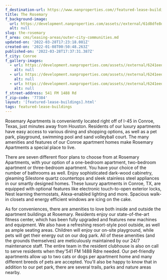 ```yaml
---
f_destination-url: https://www.nanproperties.com//featured-lease-buildings/the-rosemary
title: The Rosemary
f_background-image:
  url: https://development.nanproperties.com/assets//external/61d8dfe8d4110642427edaed_content_01.jpeg
  alt: null
slug: the-rosemary
f_area: cms/leasing-areas/outer-city-communities.md
updated-on: '2022-03-28T17:23:18.081Z'
created-on: '2022-01-08T00:50:48.263Z'
published-on: '2022-03-28T17:37:31.387Z'
f_city: Conroe
f_gallery-images:
  - url: https://development.nanproperties.com/assets//external/6241eed6fa5c64486491ebdb_68645607.jpeg
    alt: null
  - url: https://development.nanproperties.com/assets//external/6241eed616c8a8c2272a42a4_69484215.jpeg
    alt: null
  - url: https://development.nanproperties.com/assets//external/6241eed6cd4aa26cb8618292_68645612.jpeg
    alt: null
f_street-address: 541 FM 1488 Rd
f_zip-code: '77384'
layout: '[featured-lease-buildings].html'
tags: featured-lease-buildings
---
```


Rosemary Apartments is conveniently located right off of I-45 in Conroe, Texas, just minutes away from Houston. Residents of our luxury apartments have easy access to various dining and shopping options, as well as a pet park, playground, swimming pool and sand volleyball court. The many amenities and features of our Conroe apartment homes make Rosemary Apartments a special place to live.

There are seven different floor plans to choose from at Rosemary Apartments, with your option of a one-bedroom apartment, two-bedroom apartment or three-bedroom apartment. You have your choice of the number of bathrooms as well. Enjoy sophisticated dark-wood cabinetry, gleaming Silestone quartz countertops and sleek stainless steel appliances in our smartly designed homes. These luxury apartments in Conroe, TX, are equipped with optional features like electronic touch-to-open exterior locks, Nest learning thermostats, Alexa-enabled lighting and more. Spacious walk-in closets and energy efficient windows are icing on the cake.

As for conveniences, there are amenities to love both inside and outside the apartment buildings at Rosemary. Residents enjoy our state-of-the-art fitness center, which has been fully upgraded and features new machines and equipment. We also have a refreshing resort-style pool outside, as well as ample seating areas. Children will enjoy our on-site playground, while pets will get their energy out on our dog park. All of these amenities (and the grounds themselves) are meticulously maintained by our 24/7 maintenance staff. The entire team in the resident clubhouse is also on call to serve residents when they'541 FM 1488 Rdre needed. Our pet-friendly apartments allow up to two cats or dogs per apartment home and many different breeds of pets are accepted. You'll also be happy to know that in addition to our pet park, there are several trails, parks and nature areas nearby.
